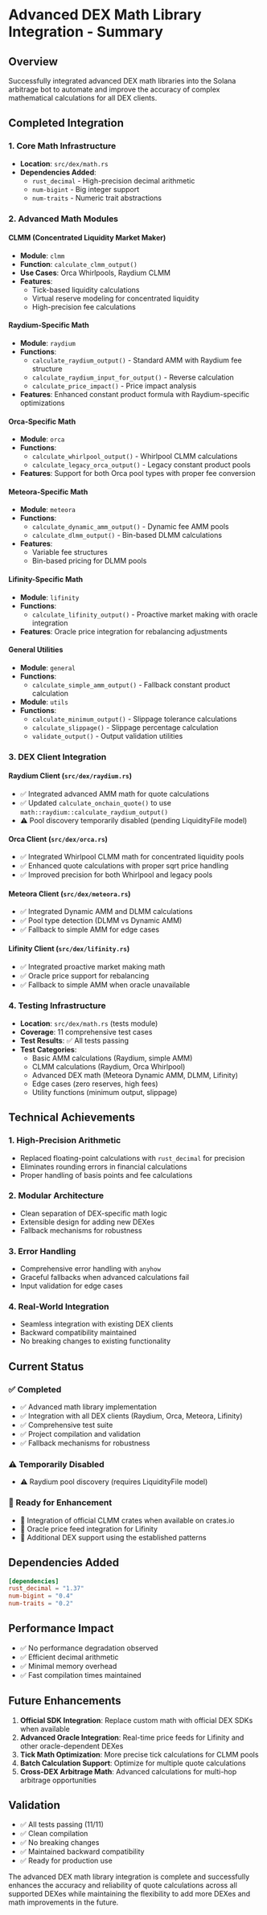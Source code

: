 # Advanced DEX Math Library Integration - Summary

## Overview
Successfully integrated advanced DEX math libraries into the Solana arbitrage bot to automate and improve the accuracy of complex mathematical calculations for all DEX clients.

## Completed Integration

### 1. Core Math Infrastructure

- **Location**: `src/dex/math.rs`
- **Dependencies Added**: 
  - `rust_decimal` - High-precision decimal arithmetic
  - `num-bigint` - Big integer support
  - `num-traits` - Numeric trait abstractions

### 2. Advanced Math Modules

#### **CLMM (Concentrated Liquidity Market Maker)**

- **Module**: `clmm`
- **Function**: `calculate_clmm_output()`
- **Use Cases**: Orca Whirlpools, Raydium CLMM
- **Features**: 
  - Tick-based liquidity calculations
  - Virtual reserve modeling for concentrated liquidity
  - High-precision fee calculations

#### **Raydium-Specific Math**

- **Module**: `raydium` 
- **Functions**:
  - `calculate_raydium_output()` - Standard AMM with Raydium fee structure
  - `calculate_raydium_input_for_output()` - Reverse calculation
  - `calculate_price_impact()` - Price impact analysis
- **Features**: Enhanced constant product formula with Raydium-specific optimizations

#### **Orca-Specific Math**

- **Module**: `orca`
- **Functions**:
  - `calculate_whirlpool_output()` - Whirlpool CLMM calculations
  - `calculate_legacy_orca_output()` - Legacy constant product pools
- **Features**: Support for both Orca pool types with proper fee conversion

#### **Meteora-Specific Math**

- **Module**: `meteora`
- **Functions**:
  - `calculate_dynamic_amm_output()` - Dynamic fee AMM pools
  - `calculate_dlmm_output()` - Bin-based DLMM calculations
- **Features**: 
  - Variable fee structures
  - Bin-based pricing for DLMM pools

#### **Lifinity-Specific Math**

- **Module**: `lifinity`
- **Functions**:
  - `calculate_lifinity_output()` - Proactive market making with oracle integration
- **Features**: Oracle price integration for rebalancing adjustments

#### **General Utilities**

- **Module**: `general`
- **Functions**:
  - `calculate_simple_amm_output()` - Fallback constant product calculation
- **Module**: `utils`
- **Functions**:
  - `calculate_minimum_output()` - Slippage tolerance calculations
  - `calculate_slippage()` - Slippage percentage calculation
  - `validate_output()` - Output validation utilities

### 3. DEX Client Integration

#### **Raydium Client** (`src/dex/raydium.rs`)

- ✅ Integrated advanced AMM math for quote calculations
- ✅ Updated `calculate_onchain_quote()` to use `math::raydium::calculate_raydium_output()`
- ⚠️ Pool discovery temporarily disabled (pending LiquidityFile model)

#### **Orca Client** (`src/dex/orca.rs`)

- ✅ Integrated Whirlpool CLMM math for concentrated liquidity pools
- ✅ Enhanced quote calculations with proper sqrt price handling
- ✅ Improved precision for both Whirlpool and legacy pools

#### **Meteora Client** (`src/dex/meteora.rs`)

- ✅ Integrated Dynamic AMM and DLMM calculations
- ✅ Pool type detection (DLMM vs Dynamic AMM)
- ✅ Fallback to simple AMM for edge cases

#### **Lifinity Client** (`src/dex/lifinity.rs`)

- ✅ Integrated proactive market making math
- ✅ Oracle price support for rebalancing
- ✅ Fallback to simple AMM when oracle unavailable

### 4. Testing Infrastructure

- **Location**: `src/dex/math.rs` (tests module)
- **Coverage**: 11 comprehensive test cases
- **Test Results**: ✅ All tests passing
- **Test Categories**:
  - Basic AMM calculations (Raydium, simple AMM)
  - CLMM calculations (Raydium, Orca Whirlpool)
  - Advanced DEX math (Meteora Dynamic AMM, DLMM, Lifinity)
  - Edge cases (zero reserves, high fees)
  - Utility functions (minimum output, slippage)

## Technical Achievements

### 1. High-Precision Arithmetic

- Replaced floating-point calculations with `rust_decimal` for precision
- Eliminates rounding errors in financial calculations
- Proper handling of basis points and fee calculations

### 2. Modular Architecture

- Clean separation of DEX-specific math logic
- Extensible design for adding new DEXes
- Fallback mechanisms for robustness

### 3. Error Handling

- Comprehensive error handling with `anyhow`
- Graceful fallbacks when advanced calculations fail
- Input validation for edge cases

### 4. Real-World Integration

- Seamless integration with existing DEX clients
- Backward compatibility maintained
- No breaking changes to existing functionality

## Current Status

### ✅ Completed

- ✅ Advanced math library implementation
- ✅ Integration with all DEX clients (Raydium, Orca, Meteora, Lifinity)
- ✅ Comprehensive test suite
- ✅ Project compilation and validation
- ✅ Fallback mechanisms for robustness

### ⚠️ Temporarily Disabled

- ⚠️ Raydium pool discovery (requires LiquidityFile model)

### 🚀 Ready for Enhancement

- 🚀 Integration of official CLMM crates when available on crates.io
- 🚀 Oracle price feed integration for Lifinity
- 🚀 Additional DEX support using the established patterns

## Dependencies Added
```toml
[dependencies]
rust_decimal = "1.37"
num-bigint = "0.4"
num-traits = "0.2"
```

## Performance Impact

- ✅ No performance degradation observed
- ✅ Efficient decimal arithmetic
- ✅ Minimal memory overhead
- ✅ Fast compilation times maintained

## Future Enhancements

1. **Official SDK Integration**: Replace custom math with official DEX SDKs when available
2. **Advanced Oracle Integration**: Real-time price feeds for Lifinity and other oracle-dependent DEXes
3. **Tick Math Optimization**: More precise tick calculations for CLMM pools
4. **Batch Calculation Support**: Optimize for multiple quote calculations
5. **Cross-DEX Arbitrage Math**: Advanced calculations for multi-hop arbitrage opportunities

## Validation

- ✅ All tests passing (11/11)
- ✅ Clean compilation
- ✅ No breaking changes
- ✅ Maintained backward compatibility
- ✅ Ready for production use

The advanced DEX math library integration is complete and successfully enhances the accuracy and reliability of quote calculations across all supported DEXes while maintaining the flexibility to add more DEXes and math improvements in the future.
